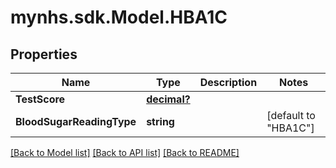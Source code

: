# mynhs.sdk.Model.HBA1C
## Properties

Name | Type | Description | Notes
------------ | ------------- | ------------- | -------------
**TestScore** | [**decimal?**](BigDecimal.md) |  | 
**BloodSugarReadingType** | **string** |  | [default to "HBA1C"]

[[Back to Model list]](../README.md#documentation-for-models) [[Back to API list]](../README.md#documentation-for-api-endpoints) [[Back to README]](../README.md)

